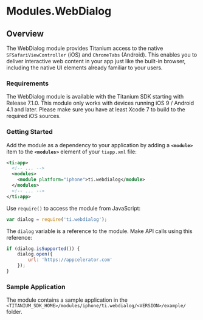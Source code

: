 # Modules.WebDialog

<TypeHeader/>

## Overview

The WebDialog module provides Titanium access to the native `SFSafariViewController` (iOS) and `ChromeTabs` (Android). 
This enables you to deliver interactive web content in your app just like the built-in browser, including the native UI elements already 
familiar to your users.

### Requirements

The WebDialog module is available with the Titanium SDK starting with Release 7.1.0.
This module only works with devices running iOS 9 / Android 4.1 and later.
Please make sure you have at least Xcode 7 to build to the required iOS sources.

### Getting Started

Add the module as a dependency to your application by adding a **`<module>`** item to the
**`<modules>`** element of your `tiapp.xml` file:

``` xml
<ti:app>
  <!-- ... -->
  <modules>
    <module platform="iphone">ti.webdialog</module>
  </modules>
  <!-- ... -->
</ti:app>
```

Use `require()` to access the module from JavaScript:

``` javascript
var dialog = require('ti.webdialog');
```

The `dialog` variable is a reference to the module. Make API calls using this reference:

``` javascript
if (dialog.isSupported()) {
    dialog.open({
        url: 'https://appcelerator.com'
    });
}
```

### Sample Application

The module contains a sample application in the
`<TITANIUM_SDK_HOME>/modules/iphone/ti.webdialog/<VERSION>/example/` folder.

<ApiDocs/>
